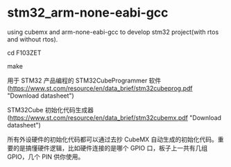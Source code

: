 # stm32_arm-none-eabi-gcc

using cubemx and arm-none-eabi-gcc to develop stm32 project(with rtos and without rtos).

cd F103ZET

make

用于 STM32 产品编程的 STM32CubeProgrammer 软件
(https://www.st.com/resource/en/data_brief/stm32cubeprog.pdf "Download datasheet")

STM32Cube 初始化代码生成器
(https://www.st.com/resource/en/data_brief/stm32cubemx.pdf "Download datasheet")

所有外设硬件的初始化代码都可以通过去抄 CubeMX 自动生成的初始化代码。重要的是搞懂硬件逻辑，比如硬件连接的是哪个 GPIO 口，板子上一共有几组 GPIO，几个 PIN 供你使用。
